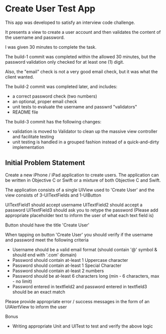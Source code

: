 # Create User Test App

This app was developed to satisfy an interview code challenge.

It presents a view to create a user account and then validates the content of the username and password.

I was given 30 minutes to complete the task.

The build-1 commit was completed within the allowed 30 minutes, but the password validation only checked for at least one (1) digit.

Also, the "email" check is not a very good email check, but it was what the client wanted.

The build-2 commit was completed later, and includes:
- a correct password check (two numbers)
- an optional, proper email check
- unit tests to evaluate the username and passwrd "validators"
- README file

The build-3 commit has the following changes:
- validation is moved to Validator to clean up the massive view controller and facilitate testing
- unit testing is handled in a grouped fashion instead of a quick-and-dirty implementation

## Initial Problem Statement

Create a new iPhone / iPad application to create users. The application can be written in Objective C or Swift or a mixture of both Objective C and Swift.

The application consists of a single UIView used to 'Create User' and the view consists of 3-UITextFields and 1-UIButton

UITextField1 should accept username
UITextField2 should accept a password
UITextField3  should ask you to retype the password
(Please add appropriate placeholder text to inform the user of what each text field is)

Button should have the title 'Create User'

When tapping on button 'Create User' you should verify if the username and password meet the following criteria
 - Username should be a valid email format (should contain '@' symbol & should end with '.com'  domain)
 - Password should contain at-least 1 Uppercase character
 - Password should contain at-least 1 Special Character
 - Password should contain at-least 2 numbers
 - Password should be at-least 6 characters long (min - 6 characters, max - no limit)
 - Password entered in textfield2 and password entered in textfield3 should be an exact match

Please provide appropriate error / success messages in the form of an UIAlertView to inform the user

Bonus
 - Writing appropriate Unit and UITest to test and verify the above logic
